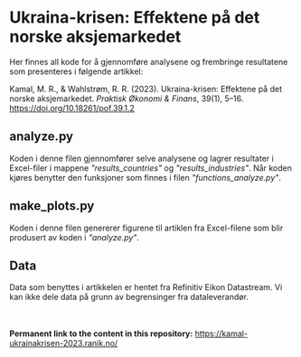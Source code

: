 # Ukraina-krisen: Effektene på det norske aksjemarkedet

Her finnes all kode for å gjennomføre analysene og frembringe resultatene som presenteres i følgende artikkel: 

Kamal, M. R., & Wahlstrøm, R. R. (2023). Ukraina-krisen: Effektene på det norske aksjemarkedet. *Praktisk Økonomi & Finans*, 39(1), 5–16. https://doi.org/10.18261/pof.39.1.2


## analyze.py
Koden i denne filen gjennomfører selve analysene og lagrer resultater i Excel-filer i mappene *"results_countries"* og *"results_industries"*. Når koden kjøres benytter den funksjoner som finnes i filen *"functions_analyze.py"*.

## make_plots.py
Koden i denne filen genererer figurene til artiklen fra Excel-filene som blir produsert av koden i *"analyze.py"*.

## Data
Data som benyttes i artikkelen er hentet fra Refinitiv Eikon Datastream. Vi kan ikke dele data på grunn av begrensinger fra dataleverandør.

<br/><br/>
**Permanent link to the content in this repository:** https://kamal-ukrainakrisen-2023.ranik.no/
